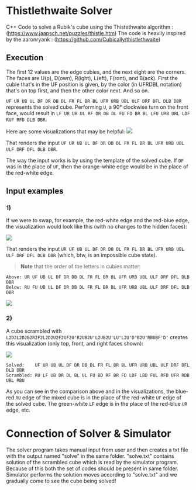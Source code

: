 ﻿# Thistlethwaite Solver


C++ Code to solve a Rubik's cube using the Thistethwaite algorithm : (https://www.jaapsch.net/puzzles/thistle.htm)
The code is heavily inspired by the aaronryank : (https://github.com/Cubically/thistlethwaite)


## Execution

The first 12 values are the edge cubies, and the next eight are the corners. The faces are U(p), D(own), R(ight), L(eft), F(ront), and B(ack). First the cubie that's in the UF position is given, by the color (in UFRDBL notation) that's on top first, and then the other color next. And so on.

`UF UR UB UL DF DR DB DL FR FL BR BL UFR URB UBL ULF DRF DFL DLB DBR`  represents the solved cube. Performing  `U`, a 90° clockwise turn on the front face, would result in  `LF UR UB UL RF DR DB DL FU FD BR BL LFU URB UBL LDF RUF RFD DLB DBR`.


Here are some visualizations that may be helpful:
![](https://i.stack.imgur.com/bU5Nc.png)

That renders the input  `UF UR UB UL DF DR DB DL FR FL BR BL UFR URB UBL ULF DRF DFL DLB DBR`.

The way the input works is by using the template of the solved cube. If  `DF`  was in the place of  `UF`, then the orange-white edge would be in the place of the red-white edge.

##    Input examples
###   1)
If we were to swap, for example, the red-white edge and the red-blue edge, the visualization would look like this (with no changes to the hidden faces):

![](https://i.stack.imgur.com/pdndD.png)

That renders the input `UR UF UB UL DF DR DB DL FR FL BR BL UFR URB UBL ULF DRF DFL DLB DBR` (which, btw, is an impossible cube state). 
>**Note** that the order of the letters in cubies matter:


```
Above: UR UF UB UL DF DR DB DL FR FL BR BL UFR URB UBL ULF DRF DFL DLB DBR
Below: RU FU UB UL DF DR DB DL FR FL BR BL UFR URB UBL ULF DRF DFL DLB DBR
```
![](https://i.stack.imgur.com/mQF50.png)

### 2)
A cube scrambled with  `L2D2L2D2B2R2F2L2D2U2F2UF2U'R2UB2U'L2UB2U'LU'L2U'D'B2U'RBUBF'D'`  creates this visualization (only top, front, and right faces shown):

![](https://i.stack.imgur.com/X8S81.png)

```
Solved:    UF UR UB UL DF DR DB DL FR FL BR BL UFR URB UBL ULF DRF DFL DLB DBR
Scrambled: RU LF UB DR DL BL UL FU BD RF BR FD LDF LBD FUL RFD UFR RDB UBL RBU
```
As you can see in the comparison above and in the visualizations, the blue-red `RU` edge of the mixed cube is in the place of the red-white `UF` edge of the solved cube. The green-white `LF` edge is in the place of the red-blue `UR` edge, etc.

# Connection of Solver & Simulator


The solver program takes manual input from user and then creates a txt file with the output named "solve" in the same folder. "solve.txt" contains solution of the scrambled cube which is read by the simulator program. Because of this both the set of codes should be present in same folder. Simulator performs the solution moves according to "solve.txt" and we gradually come to see the cube being solved!


